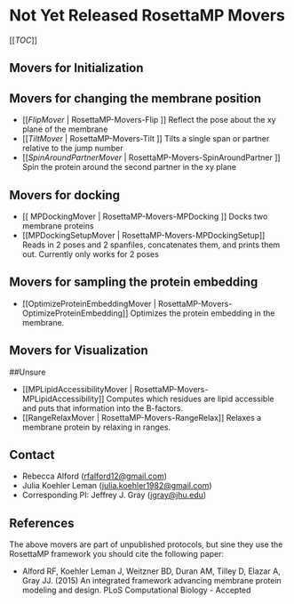 # Not Yet Released RosettaMP Movers

[[_TOC_]]

## Movers for Initialization

## Movers for changing the membrane position 

 - [[*FlipMover* | RosettaMP-Movers-Flip ]] Reflect the pose about the xy plane of the membrane
 - [[*TiltMover* | RosettaMP-Movers-Tilt ]] Tilts a single span or partner relative to the jump number
 - [[*SpinAroundPartnerMover* | RosettaMP-Movers-SpinAroundPartner ]] Spin the protein around the second partner in the xy plane

## Movers for docking

- [[ MPDockingMover | RosettaMP-Movers-MPDocking ]] Docks two membrane proteins
- [[MPDockingSetupMover | RosettaMP-Movers-MPDockingSetup]] Reads in 2 poses and 2 spanfiles, concatenates them, and prints them out. Currently only works for 2 poses

## Movers for sampling the protein embedding

- [[OptimizeProteinEmbeddingMover | RosettaMP-Movers-OptimizeProteinEmbedding]] Optimizes the protein embedding in the membrane.

## Movers for Visualization

##Unsure
- [[MPLipidAccessibilityMover | RosettaMP-Movers-MPLipidAccessibility]] Computes which residues are lipid accessible and puts that information into the B-factors.
- [[RangeRelaxMover | RosettaMP-Movers-RangeRelax]] Relaxes a membrane protein by relaxing in ranges.

## Contact

- Rebecca Alford ([rfalford12@gmail.com](rfalford12@gmail.com))
- Julia Koehler Leman ([julia.koehler1982@gmail.com](julia.koehler1982@gmail.com))
- Corresponding PI: Jeffrey J. Gray ([jgray@jhu.edu](jgray@jhu.edu))

## References

The above movers are part of unpublished protocols, but sine they use the RosettaMP framework you should cite the following paper: 

* Alford RF, Koehler Leman J, Weitzner BD, Duran AM, Tilley D, Elazar A, Gray JJ. (2015) An integrated framework advancing membrane protein modeling and design. PLoS Computational Biology - Accepted
